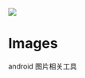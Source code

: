 [![](https://jitpack.io/v/and-fast/item-decoration-group.svg)](https://jitpack.io/#and-fast/item-decoration-group)

# Images
android 图片相关工具
